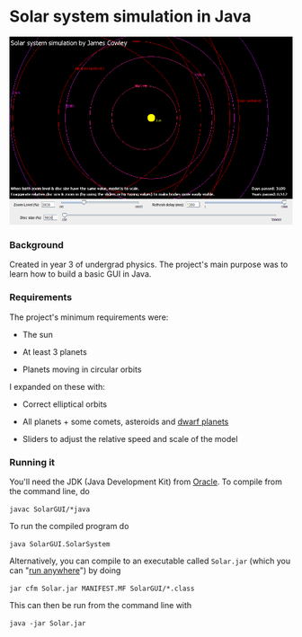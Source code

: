 # Solar system simulation in Java

![Preview](./solar.png?raw=true)

### Background
Created in year 3 of undergrad physics. The project's main purpose was to learn how to build a basic GUI in Java.

### Requirements
The project's minimum requirements were:

* The sun

* At least 3 planets

* Planets moving in circular orbits

I expanded on these with:

* Correct elliptical orbits

* All planets + some comets, asteroids and [dwarf planets](http://i.imgur.com/aAt54Nm.jpg)

* Sliders to adjust the relative speed and scale of the model

### Running it

You'll need the JDK (Java Development Kit) from [Oracle](http://www.oracle.com). To compile from the command line, do

`javac SolarGUI/*java`

To run the compiled program do

`java SolarGUI.SolarSystem`

Alternatively, you can compile to an executable called `Solar.jar` (which you can "[run anywhere](https://en.wikipedia.org/wiki/Write_once,_run_anywhere)") by doing

`jar cfm Solar.jar MANIFEST.MF SolarGUI/*.class`

This can then be run from the command line with

`java -jar Solar.jar`
